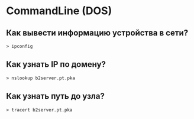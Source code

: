 CommandLine (DOS)
===========

Как вывести информацию устройства в сети?
-----------------------------------------
```
> ipconfig
```

Как узнать IP по домену?
------------------------
```
> nslookup b2server.pt.pka
```

Как узнать путь до узла?
------------------------
```
> tracert b2server.pt.pka
```